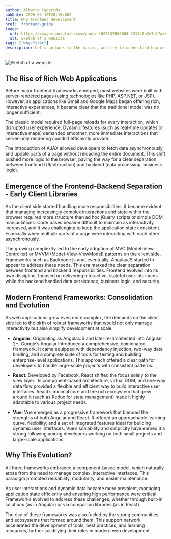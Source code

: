 ```yaml
---
author: Alberto Caparrós
pubDate: 2025-02-10T20:15:00Z
title: Why Frontend development
href: 'frontend-guide'
image:
  url: https://images.unsplash.com/photo-1600132806608-231446b2e7af?q=80&h=250
  alt: Sketch of a website
tags: ["why-first"]
description: Let's go back to the basics, and try to understand how we ended up with this crazy ecosystem of frontend tools and techniques.
---
```


![Sketch of a website](https://images.unsplash.com/photo-1600132806608-231446b2e7af?q=80&h=250)

## The Rise of Rich Web Applications

Before major frontend frameworks emerged, most websites were built with server-rendered pages (using technologies like PHP, ASP.NET, or JSP). However, as applications like Gmail and Google Maps began offering rich, interactive experiences, it became clear that the traditional model was no longer sufficient.

The classic model required full-page reloads for every interaction, which disrupted user experience. Dynamic features (such as real-time updates or interactive maps) demanded smoother, more immediate interactions that server-only rendering couldn’t efficiently provide.

The introduction of AJAX allowed developers to fetch data asynchronously and update parts of a page without reloading the entire document. This shift pushed more logic to the browser, paving the way for a clear separation between frontend (UI/interaction) and backend (data processing, business logic).

## Emergence of the Frontend-Backend Separation - Early Client Libraries

As the client side started handling more responsibilities, it became evident that managing increasingly complex interactions and state within the browser required more structure than ad hoc jQuery scripts or simple DOM manipulations. Code bases became difficult to maintain as interactivity increased, and it was challenging to keep the application state consistent. Especially when multiple parts of a page were interacting with each other asynchronously.

The growing complexity led to the early adoption of MVC (Model-View-Controller) or MVVM (Model-View-ViewModel) patterns on the client side. Frameworks such as Backbone.js and, eventually, AngularJS started to appear to address these needs. This era marked the clear separation between frontend and backend responsibilities. Frontend evolved into its own discipline, focused on delivering interactive, stateful user interfaces while the backend handled data persistence, business logic, and security.

## Modern Frontend Frameworks: Consolidation and Evolution

As web applications grew even more complex, the demands on the client side led to the birth of robust frameworks that would not only manage interactivity but also simplify development at scale.

- **Angular**:
Originating as AngularJS and later re-architected into Angular 2+, Google’s Angular introduced a comprehensive, opinionated framework. It came equipped with dependency injection, two-way data binding, and a complete suite of tools for testing and building enterprise-level applications. This approach offered a clear path for developers to handle large-scale projects with consistent patterns.

- **React**:
Developed by Facebook, React shifted the focus solely to the view layer. Its component-based architecture, virtual DOM, and one-way data flow provided a flexible and efficient way to build interactive user interfaces. React’s minimal core and the rich ecosystem that grew around it (such as Redux for state management) made it highly adaptable to various project needs.

- **Vue**:
Vue emerged as a progressive framework that blended the strengths of both Angular and React. It offered an approachable learning curve, flexibility, and a set of integrated features ideal for building dynamic user interfaces. Vue’s scalability and simplicity have earned it a strong following among developers working on both small projects and large-scale applications.

## Why This Evolution?

All three frameworks embraced a component-based model, which naturally arose from the need to manage complex, interactive interfaces. This paradigm promoted reusability, modularity, and easier maintenance.

As user interactions and dynamic data became more prevalent, managing application state efficiently and ensuring high performance were critical. Frameworks evolved to address these challenges, whether through built-in solutions (as in Angular) or via companion libraries (as in React).

The rise of these frameworks was also fueled by the strong communities and ecosystems that formed around them. This support network accelerated the development of tools, best practices, and learning resources, further solidifying their roles in modern web development. 